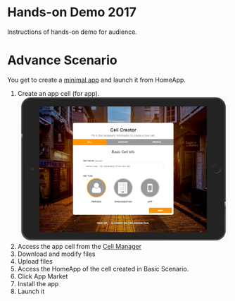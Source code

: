 # Hands-on Demo 2017  
Instructions of hands-on demo for audience.  

# Advance Scenario  
You get to create a [minimal app](https://github.com/personium/template-app-cell) and launch it from HomeApp.  

1. Create an app cell (for app).  
[![Cell Creator](doc/cell_creator_wizard.png)](https://demo.personium.io/app-uc-cell-creator-wizard/__/index.html)  
1. Access the app cell from the [Cell Manager](https://demo.personium.io/app-uc-unit-manager/__/unitmgr-light/login.html)  
1. Download and modify files  
1. Upload files  
1. Access the HomeApp of the cell created in Basic Scenario.  
1. Click App Market  
1. Install the app  
1. Launch it  
